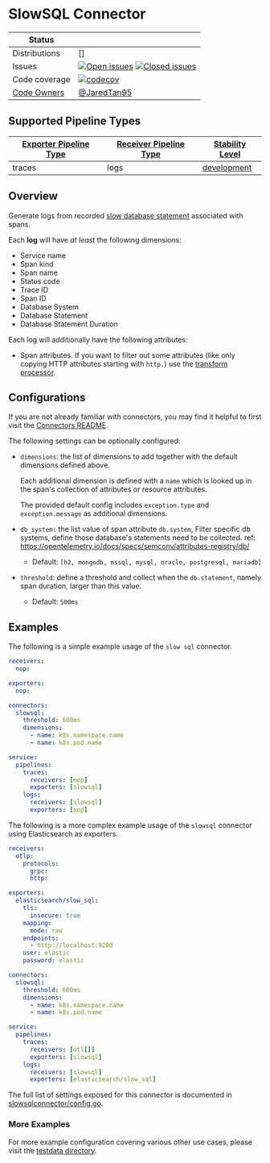 # SlowSQL Connector

<!-- status autogenerated section -->
| Status        |           |
| ------------- |-----------|
| Distributions | [] |
| Issues        | [![Open issues](https://img.shields.io/github/issues-search/open-telemetry/opentelemetry-collector-contrib?query=is%3Aissue%20is%3Aopen%20label%3Aconnector%2Fslowsql%20&label=open&color=orange&logo=opentelemetry)](https://github.com/open-telemetry/opentelemetry-collector-contrib/issues?q=is%3Aopen+is%3Aissue+label%3Aconnector%2Fslowsql) [![Closed issues](https://img.shields.io/github/issues-search/open-telemetry/opentelemetry-collector-contrib?query=is%3Aissue%20is%3Aclosed%20label%3Aconnector%2Fslowsql%20&label=closed&color=blue&logo=opentelemetry)](https://github.com/open-telemetry/opentelemetry-collector-contrib/issues?q=is%3Aclosed+is%3Aissue+label%3Aconnector%2Fslowsql) |
| Code coverage | [![codecov](https://codecov.io/github/open-telemetry/opentelemetry-collector-contrib/graph/main/badge.svg?component=connector_slowsql)](https://app.codecov.io/gh/open-telemetry/opentelemetry-collector-contrib/tree/main/?components%5B0%5D=connector_slowsql&displayType=list) |
| [Code Owners](https://github.com/open-telemetry/opentelemetry-collector-contrib/blob/main/CONTRIBUTING.md#becoming-a-code-owner)    | [@JaredTan95](https://www.github.com/JaredTan95) |

[development]: https://github.com/open-telemetry/opentelemetry-collector/blob/main/docs/component-stability.md#development

## Supported Pipeline Types

| [Exporter Pipeline Type] | [Receiver Pipeline Type] | [Stability Level] |
| ------------------------ | ------------------------ | ----------------- |
| traces | logs | [development] |

[Exporter Pipeline Type]: https://github.com/open-telemetry/opentelemetry-collector/blob/main/connector/README.md#exporter-pipeline-type
[Receiver Pipeline Type]: https://github.com/open-telemetry/opentelemetry-collector/blob/main/connector/README.md#receiver-pipeline-type
[Stability Level]: https://github.com/open-telemetry/opentelemetry-collector/blob/main/docs/component-stability.md#stability-levels
<!-- end autogenerated section -->

## Overview

Generate logs from recorded [slow database statement](https://github.com/open-telemetry/semantic-conventions/blob/main/docs/exceptions/exceptions-spans.md/) associated with spans.

Each **log** will have _at least_ the following dimensions:
- Service name
- Span kind
- Span name
- Status code
- Trace ID
- Span ID
- Database System
- Database Statement
- Database Statement Duration

Each log will additionally have the following attributes:
- Span attributes. If you want to filter out some attributes (like only copying HTTP attributes starting with `http.`) use the [transform processor](https://github.com/open-telemetry/opentelemetry-collector-contrib/tree/main/processor/transformprocessor/).

## Configurations

If you are not already familiar with connectors, you may find it helpful to first visit the [Connectors README].

The following settings can be optionally configured:
- `dimensions`: the list of dimensions to add together with the default dimensions defined above.

  Each additional dimension is defined with a `name` which is looked up in the span's collection of attributes or resource attributes.

  The provided default config includes `exception.type` and `exception.message` as additional dimensions.
- `db_system:` the list value of span attribute `db.system`, Filter specific db systems, define those database's statements need to be collected. ref: https://opentelemetry.io/docs/specs/semconv/attributes-registry/db/
    - Default: `[h2, mongodb, mssql, mysql, oracle, postgresql, mariadb]`
- `threshold`: define a threshold and collect when the `db.statement`, namely span duration, larger than this value.
    - Default: `500ms`

## Examples

The following is a simple example usage of the `slow sql` connector.

```yaml
receivers:
  nop:

exporters:
  nop:

connectors:
  slowsql:
    threshold: 600ms
    dimensions:
      - name: k8s.namespace.name
      - name: k8s.pod.name

service:
  pipelines:
    traces:
      receivers: [nop]
      exporters: [slowsql]
    logs:
      receivers: [slowsql]
      exporters: [nop]      
```

The following is a more complex example usage of the `slowsql` connector using Elasticsearch as exporters.

```yaml
receivers:
  otlp:
    protocols:
      grpc:
      http:

exporters:
  elasticsearch/slow_sql:
    tls:
      insecure: true
    mapping:
      mode: raw
    endpoints:
      - http://localhost:9200
    user: elastic
    password: elastic

connectors:
  slowsql:
    threshold: 600ms
    dimensions:
      - name: k8s.namespace.name
      - name: k8s.pod.name

service:
  pipelines:
    traces:
      receivers: [otl[]]
      exporters: [slowsql]
    logs:
      receivers: [slowsql]
      exporters: [elasticsearch/slow_sql]
```

The full list of settings exposed for this connector is documented in [slowsqlconnector/config.go](../../connector/slowsqlconnector/config.go).
### More Examples

For more example configuration covering various other use cases, please visit the [testdata directory](../../connector/slowsqlconnector/testdata).

[Connectors README]:https://github.com/open-telemetry/opentelemetry-collector/blob/main/connector/README.md